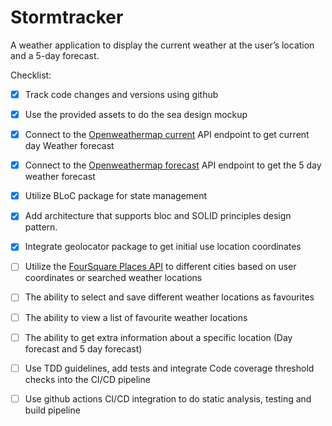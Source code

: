 # Stormtracker

A weather application to display the current weather at the user’s location and a 5-day forecast.

Checklist: 

- [x] Track code changes and versions using github
- [x] Use the provided assets to do the sea design mockup
- [x] Connect to the [Openweathermap current](https://openweathermap.org/current) API endpoint to get current day Weather forecast
- [x] Connect to the [Openweathermap forecast](https://openweathermap.org/forecast5) API endpoint to get the 5 day weather forecast
- [x] Utilize BLoC package for state management
- [x] Add architecture that supports bloc and SOLID principles design pattern.
- [x] Integrate geolocator package to get initial use location coordinates
- [ ] Utilize the [FourSquare Places API](https://developer.foursquare.com/reference/autocomplete) to different cities based on user coordinates or searched weather locations
- [ ] The ability to select and save different weather locations as favourites
- [ ] The ability to view a list of favourite weather locations
- [ ] The ability to get extra information about a specific location (Day forecast and 5 day forecast)
- [ ] Use TDD guidelines, add tests and integrate Code coverage threshold checks into the CI/CD pipeline
- [ ] Use github actions CI/CD integration to do static analysis, testing and build pipeline

